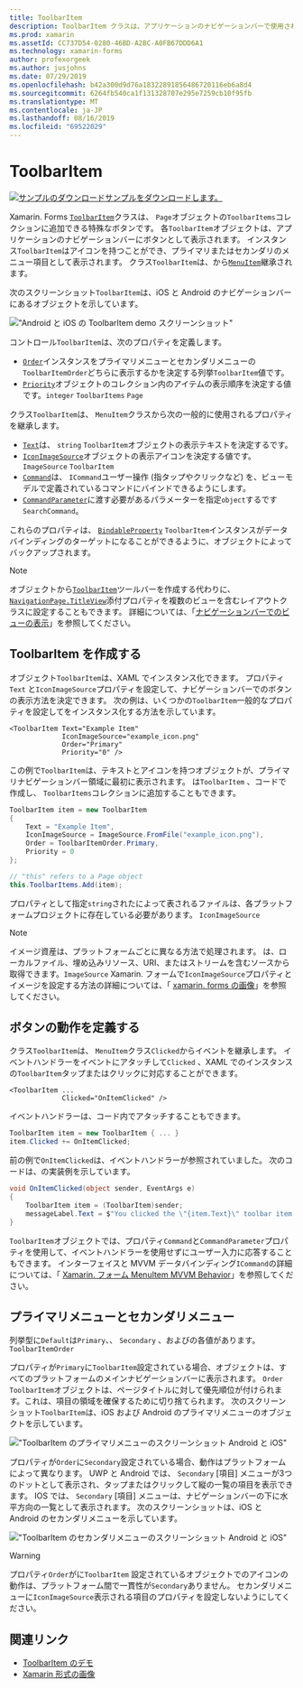 ```yaml
---
title: ToolbarItem
description: ToolbarItem クラスは、アプリケーションのナビゲーションバーで使用される特殊なボタンです。
ms.prod: xamarin
ms.assetId: CC737D54-0280-46BD-A2BC-A0FB67DDD6A1
ms.technology: xamarin-forms
author: profexorgeek
ms.author: jusjohns
ms.date: 07/29/2019
ms.openlocfilehash: b42a300d9d76a18322891856486720116eb6a8d4
ms.sourcegitcommit: 6264fb540ca1f131328707e295e7259cb10f95fb
ms.translationtype: MT
ms.contentlocale: ja-JP
ms.lasthandoff: 08/16/2019
ms.locfileid: "69522029"
---
```

# <a name="xamarinforms-toolbaritem"></a>ToolbarItem

[![サンプルのダウンロード](~/media/shared/download.png)サンプルをダウンロードします。](https://docs.microsoft.com/en-us/samples/xamarin/xamarin-forms-samples/userinterface-toolbaritem/)

Xamarin. Forms [`ToolbarItem`](xref:Xamarin.Forms.ToolbarItem)クラスは、 `Page`オブジェクトの`ToolbarItems`コレクションに追加できる特殊なボタンです。 各`ToolbarItem`オブジェクトは、アプリケーションのナビゲーションバーにボタンとして表示されます。 インスタンス`ToolbarItem`はアイコンを持つことができ、プライマリまたはセカンダリのメニュー項目として表示されます。 クラス`ToolbarItem`は、から[`MenuItem`](xref:Xamarin.Forms.MenuItem)継承されます。

次のスクリーンショット`ToolbarItem`は、iOS と Android のナビゲーションバーにあるオブジェクトを示しています。

!["Android と iOS の ToolbarItem demo スクリーンショット"](toolbaritem-images/toolbaritem-device-screenshot.png "Android と iOS の ToolbarItem demo スクリーンショット")

コントロール`ToolbarItem`は、次のプロパティを定義します。

* [`Order`](xref:Xamarin.Forms.ToolbarItem.Order)インスタンスをプライマリメニューとセカンダリメニューの`ToolbarItemOrder`どちらに表示するかを決定する列挙`ToolbarItem`値です。
* [`Priority`](xref:Xamarin.Forms.ToolbarItem.Priority)オブジェクトのコレクション内のアイテムの表示順序を決定する値です。`integer` `ToolbarItems` `Page`

クラス`ToolbarItem`は、 `MenuItem`クラスから次の一般的に使用されるプロパティを継承します。

* [`Text`](xref:Xamarin.Forms.MenuItem.Text)は、 `string` `ToolbarItem`オブジェクトの表示テキストを決定するです。
* [`IconImageSource`](xref:Xamarin.Forms.MenuItem.IconImageSource)オブジェクトの表示アイコンを決定する値です。`ImageSource` `ToolbarItem`
* [`Command`](xref:Xamarin.Forms.MenuItem.Command)は、 `ICommand`ユーザー操作 (指タップやクリックなど) を、ビューモデルで定義されているコマンドにバインドできるようにします。
* [`CommandParameter`](xref:Xamarin.Forms.MenuItem.CommandParameter)に渡す必要があるパラメーターを指定`object`するです`SearchCommand`。

これらのプロパティは、 [`BindableProperty`](xref:Xamarin.Forms.BindableProperty) `ToolbarItem`インスタンスがデータバインディングのターゲットになることができるように、オブジェクトによってバックアップされます。

> [!NOTE]
> オブジェクトから[`ToolbarItem`](xref:Xamarin.Forms.ToolbarItem)ツールバーを作成する代わりに、 [`NavigationPage.TitleView`](xref:Xamarin.Forms.NavigationPage.TitleViewProperty)添付プロパティを複数のビューを含むレイアウトクラスに設定することもできます。 詳細については、「[ナビゲーションバーでのビューの表示](~/xamarin-forms/app-fundamentals/navigation/hierarchical.md#displaying-views-in-the-navigation-bar)」を参照してください。

## <a name="create-a-toolbaritem"></a>ToolbarItem を作成する

オブジェクト`ToolbarItem`は、XAML でインスタンス化できます。 プロパティ`Text` と`IconImageSource`プロパティを設定して、ナビゲーションバーでのボタンの表示方法を決定できます。 次の例は、いくつかの`ToolbarItem`一般的なプロパティを設定してをインスタンス化する方法を示しています。

```xaml
<ToolbarItem Text="Example Item"
             IconImageSource="example_icon.png"
             Order="Primary"
             Priority="0" />
```

この例で`ToolbarItem`は、テキストとアイコンを持つオブジェクトが、プライマリナビゲーションバー領域に最初に表示されます。 は`ToolbarItem` 、コードで作成し、 `ToolbarItems`コレクションに追加することもできます。

```csharp
ToolbarItem item = new ToolbarItem
{
    Text = "Example Item",
    IconImageSource = ImageSource.FromFile("example_icon.png"),
    Order = ToolbarItemOrder.Primary,
    Priority = 0
};

// "this" refers to a Page object
this.ToolbarItems.Add(item);
```

プロパティとして指定`string`されたによって表されるファイルは、各プラットフォームプロジェクトに存在している必要があります。 `IconImageSource`

> [!NOTE]
> イメージ資産は、プラットフォームごとに異なる方法で処理されます。 は、ローカルファイル、埋め込みリソース、URI、またはストリームを含むソースから取得できます。`ImageSource` Xamarin. フォームで`IconImageSource`プロパティとイメージを設定する方法の詳細については、「 [xamarin. forms の画像](~/xamarin-forms/user-interface/images.md)」を参照してください。

## <a name="define-button-behavior"></a>ボタンの動作を定義する

クラス`ToolbarItem`は、 `MenuItem`クラス`Clicked`からイベントを継承します。 イベントハンドラーをイベントにアタッチして`Clicked` 、XAML でのインスタンスの`ToolbarItem`タップまたはクリックに対応することができます。

```xaml
<ToolbarItem ...
             Clicked="OnItemClicked" />
```

イベントハンドラーは、コード内でアタッチすることもできます。

```csharp
ToolbarItem item = new ToolbarItem { ... }
item.Clicked += OnItemClicked;
```

前の例で`OnItemClicked`は、イベントハンドラーが参照されていました。 次のコードは、の実装例を示しています。

```csharp
void OnItemClicked(object sender, EventArgs e)
{
    ToolbarItem item = (ToolbarItem)sender;
    messageLabel.Text = $"You clicked the \"{item.Text}\" toolbar item.";
}
```

`ToolbarItem`オブジェクトでは、プロパティ`Command`と`CommandParameter`プロパティを使用して、イベントハンドラーを使用せずにユーザー入力に応答することもできます。 インターフェイスと MVVM データバインディング`ICommand`の詳細については、「 [Xamarin. フォーム MenuItem MVVM Behavior](~/xamarin-forms/user-interface/menuitem.md#define-menuitem-behavior-with-mvvm)」を参照してください。

## <a name="primary-and-secondary-menus"></a>プライマリメニューとセカンダリメニュー

列挙型に`Default`は`Primary`、、 `Secondary` 、およびの各値があります。 `ToolbarItemOrder`

プロパティが`Primary`に`ToolbarItem`設定されている場合、オブジェクトは、すべてのプラットフォームのメインナビゲーションバーに表示されます。 `Order` `ToolbarItem`オブジェクトは、ページタイトルに対して優先順位が付けられます。これは、項目の領域を確保するために切り捨てられます。 次のスクリーンショット`ToolbarItem`は、iOS および Android のプライマリメニューのオブジェクトを示しています。

!["ToolbarItem のプライマリメニューのスクリーンショット Android と iOS"](toolbaritem-images/toolbaritem-primary-menu.png "ToolbarItem Android と iOS のプライマリメニューのスクリーンショット")

プロパティが`Order`に`Secondary`設定されている場合、動作はプラットフォームによって異なります。 UWP と Android では、 `Secondary` [項目] メニューが3つのドットとして表示され、タップまたはクリックして縦の一覧の項目を表示できます。 IOS では、 `Secondary` [項目] メニューは、ナビゲーションバーの下に水平方向の一覧として表示されます。 次のスクリーンショットは、iOS と Android のセカンダリメニューを示しています。

!["ToolbarItem のセカンダリメニューのスクリーンショット Android と iOS"](toolbaritem-images/toolbaritem-secondary-menu.png "ToolbarItem Android と iOS でのセカンダリメニューのスクリーンショット")

> [!WARNING]
> プロパティ`Order`がに`ToolbarItem` 設定されているオブジェクトでのアイコンの動作は、プラットフォーム間で一貫性が`Secondary`ありません。 セカンダリメニューに`IconImageSource`表示される項目のプロパティを設定しないようにしてください。

## <a name="related-links"></a>関連リンク

* [ToolbarItem のデモ](https://docs.microsoft.com/en-us/samples/xamarin/xamarin-forms-samples/userinterface-toolbaritem/)
* [Xamarin 形式の画像](~/xamarin-forms/user-interface/images.md)

